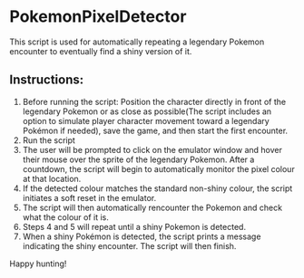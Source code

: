 # PokemonPixelDetector

This script is used for automatically repeating a legendary Pokemon encounter to eventually find a shiny version of it. 

## Instructions:
1. Before running the script: Position the character directly in front of the legendary Pokemon or as close as possible(The script includes an option to simulate player character movement toward a legendary Pokémon if needed), save the game, and then start the first encounter.
2. Run the script
3. The user will be prompted to click on the emulator window and hover their mouse over the sprite of the legendary Pokemon. After a countdown, the script will begin to automatically monitor the pixel colour at that location.
4. If the detected colour matches the standard non-shiny colour, the script initiates a soft reset in the emulator.
5. The script will then automatically rencounter the Pokemon and check what the colour of it is.
6. Steps 4 and 5 will repeat until a shiny Pokemon is detected.
7. When a shiny Pokémon is detected, the script prints a message indicating the shiny encounter.  The script will then finish.

Happy hunting!
